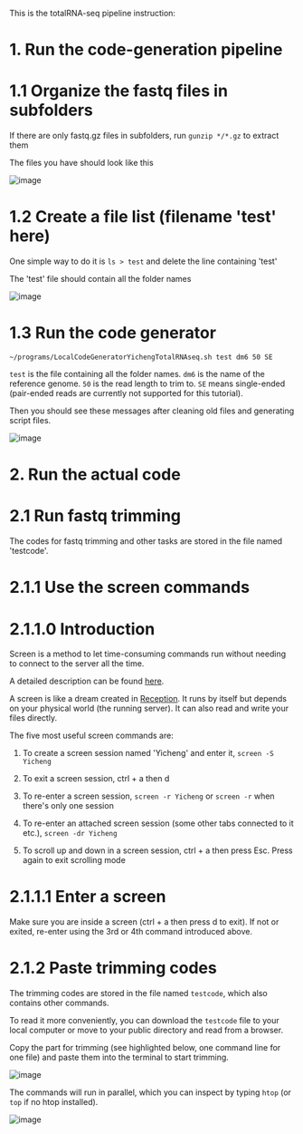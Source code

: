 This is the totalRNA-seq pipeline instruction:

# 1. Run the code-generation pipeline
# 1.1 Organize the fastq files in subfolders
If there are only fastq.gz files in subfolders, run `gunzip */*.gz` to extract them

The files you have should look like this

![image](https://user-images.githubusercontent.com/4110443/177864540-a9130db6-c91e-4225-999e-63b839e625e0.png)

# 1.2 Create a file list (filename 'test' here)
One simple way to do it is `ls > test` and delete the line containing 'test'

The 'test' file should contain all the folder names

![image](https://user-images.githubusercontent.com/4110443/177876758-f870fc07-d086-4d87-9fb3-b17b9db6bcbb.png)

# 1.3 Run the code generator

`~/programs/LocalCodeGeneratorYichengTotalRNAseq.sh test dm6 50 SE`

`test` is the file containing all the folder names. `dm6` is the name of the reference genome. `50` is the read length to trim to. `SE` means single-ended (pair-ended reads are currently not supported for this tutorial).

Then you should see these messages after cleaning old files and generating script files.

![image](https://user-images.githubusercontent.com/4110443/177877172-ae479abf-d0c9-44f3-b9ce-27a6aabb7d04.png)

# 2. Run the actual code
# 2.1 Run fastq trimming
The codes for fastq trimming and other tasks are stored in the file named 'testcode'.

# 2.1.1 Use the screen commands
# 2.1.1.0 Introduction
Screen is a method to let time-consuming commands run without needing to connect to the server all the time.

A detailed description can be found [here](https://linuxize.com/post/how-to-use-linux-screen/).

A screen is like a dream created in [Reception](https://www.imdb.com/title/tt7311298/). It runs by itself but depends on your physical world (the running server). It can also read and write your files directly.

The five most useful screen commands are:

1. To create a screen session named 'Yicheng' and enter it, `screen -S Yicheng`

2. To exit a screen session, ctrl + a then d

3. To re-enter a screen session, `screen -r Yicheng` or `screen -r` when there's only one session

4. To re-enter an attached screen session (some other tabs connected to it etc.), `screen -dr Yicheng`

5. To scroll up and down in a screen session, ctrl + a then press Esc. Press again to exit scrolling mode

# 2.1.1.1 Enter a screen
Make sure you are inside a screen (ctrl + a then press d to exit). If not or exited, re-enter using the 3rd or 4th command introduced above. 

# 2.1.2 Paste trimming codes
The trimming codes are stored in the file named `testcode`, which also contains other commands.

To read it more conveniently, you can download the `testcode` file to your local computer or move to your public directory and read from a browser.

Copy the part for trimming (see highlighted below, one command line for one file) and paste them into the terminal to start trimming.

![image](https://user-images.githubusercontent.com/4110443/177880258-53638f9e-db7d-449f-b2dd-bb4fcede8883.png)

The commands will run in parallel, which you can inspect by typing `htop` (or `top` if no htop installed).

![image](https://user-images.githubusercontent.com/4110443/177880770-7fdf79ec-52e6-43c8-b8d6-8b15310af312.png)
